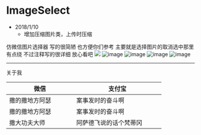 # ImageSelect

* 2018/1/10
  * 增加压缩图片类，上传时压缩
  
仿微信图片选择器 写的很简陋 也方便你们参考 主要就是选择图片的取消选中那里有点绕 不过注释写的很详细 放心看吧
![](https://github.com/duguodong258/ImageSelect/tree/master/screenshots/001.png)
![image](https://github.com/duguodong258/ImageSelect/tree/master/screenshots/002.png)
![image](https://github.com/duguodong258/ImageSelect/tree/master/screenshots/003.png)
![image](https://github.com/duguodong258/ImageSelect/tree/master/screenshots/004.png)
![image](https://github.com/duguodong258/ImageSelect/tree/master/screenshots/005.png)


***
关于我



|微信                |支付宝           | 
| ------------- |-------------| 
|撒的撒地方阿瑟              |案事发时的奋斗啊           |
|撒的撒地方阿瑟              |案事发时的奋斗啊           |
|撒大功夫大师              |阿萨德飞说的话个梵蒂冈           |
